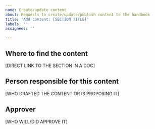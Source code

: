 ```yaml
---
name: Create/update content
about: Requests to create/update/publish content to the handbook
title: 'Add content: [SECTION TITLE]'
labels: ''
assignees: ''

---
```


## Where to find the content
[DIRECT LINK TO THE SECTION IN A DOC]

## Person responsible for this content
[WHO DRAFTED THE CONTENT OR IS PROPOSING IT]

## Approver
[WHO WILL/DID APPROVE IT]
